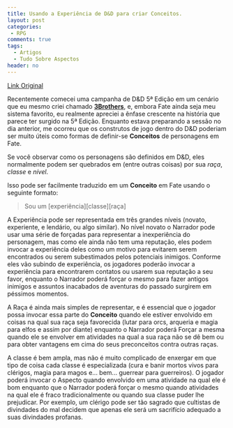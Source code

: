 ```yaml
---
title: Usando a Experiência de D&D para criar Conceitos.
layout: post
categories:
 - RPG
comments: true
tags:
  - Artigos
  - Tudo Sobre Aspectos
header: no
---
```


[Link Original](http://reddicediaries.com/all-about-aspects/all-about-aspects-using-dd-experience-for-high-concepts/)

Recentemente comecei uma campanha de D&D 5ª Edição em um cenário que eu mesmo criei chamado [**3Brothers**](https://threebrothersdd5ecampaign.obsidianportal.com/), e, embora Fate ainda seja meu sistema favorito, eu realmente apreciei a ênfase crescente na história que parece ter surgido na 5ª Edição. Enquanto estava preparando a sessão no dia anterior, me ocorreu que os construtos de jogo dentro do D&D poderiam ser muito úteis como formas de definir-se **Conceitos** de personagens em Fate.

Se você observar como os personagens são definidos em D&D, eles normalmente podem ser quebrados em (entre outras coisas) por sua _raça_, _classe_ e _nível_.

Isso pode ser facilmente traduzido em um **Conceito** em Fate usando o seguinte formato:

> Sou um [experiência][classe][raça]

A Experiência pode ser representada em três grandes níveis (novato, experiente, e lendário, ou algo similar). No nível novato o Narrador pode usar uma série de forçadas para representar a inexperiência do personagem, mas como ele ainda não tem uma reputação, eles podem invocar a experiência deles como um motivo para evitarem serem encontrados ou serem subestimados pelos potenciais inimigos. Conforme eles vão subindo de experiência, os jogadores poderão invocar a experiência para encontrarem contatos ou usarem sua reputação a seu favor, enquanto o Narrador poderá forçar o mesmo para fazer antigos inimigos e assuntos inacabados de aventuras do passado surgirem em péssimos momentos.

A Raça é ainda mais simples de representar, e é essencial que o jogador possa invocar essa parte do **Conceito** quando ele estiver envolvido em coisas na qual sua raça seja favorecida (lutar para orcs, arqueria e magia para elfos e assim por diante) enquanto o Narrador poderá Forçar a mesma quando ele se envolver em atividades na qual a sua raça não se dê bem ou para obter vantagens em cima do seus preconceitos contra outras raças.

A classe é bem ampla, mas não é muito complicado de enxergar em que tipo de coisa cada classe é especializada (cura e banir mortos vivos para clérigos, magia para magos e... bem... guerrear para guerreiros). O jogador poderá invocar o Aspecto quando envolvido em uma atividade na qual ele é bom enquanto que o Narrador poderá forçar o mesmo quando atividades na qual ele é fraco tradicionalmente ou quando sua classe puder lhe prejudicar. Por exemplo, um clérigo pode ser tão sagrado que cultistas de divindades do mal decidem que apenas ele será um sacrifício adequado a suas divindades profanas.
